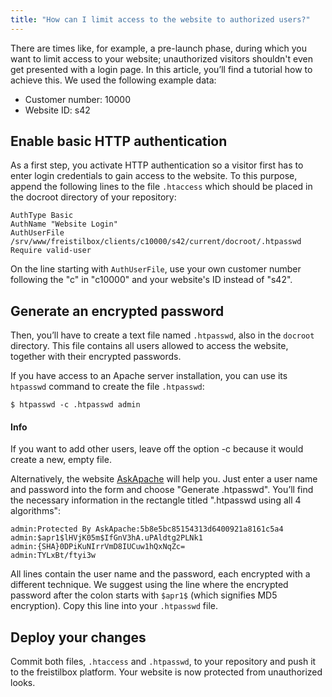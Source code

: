 ```yaml
---
title: "How can I limit access to the website to authorized users?"
---
```


There are times like, for example, a pre-launch phase, during which you
want to limit access to your website; unauthorized visitors shouldn't
even get presented with a login page. In this article, you’ll find a
tutorial how to achieve this. We used the following example data:

* Customer number: 10000
* Website ID: s42

## Enable basic HTTP authentication

As a first step, you activate HTTP authentication so a visitor first has
to enter login credentials to gain access to the website. To this
purpose, append the following lines to the file `.htaccess` which should
be placed in the docroot directory of your repository:

    AuthType Basic  
    AuthName "Website Login"  
    AuthUserFile /srv/www/freistilbox/clients/c10000/s42/current/docroot/.htpasswd  
    Require valid-user

On the line starting with `AuthUserFile`, use your own customer number
following the "c" in "c10000" and your website's ID instead of "s42".

## Generate an encrypted password

Then, you’ll have to create a text file named `.htpasswd`, also in the
`docroot` directory. This file contains all users allowed to access the
website, together with their encrypted passwords.

If you have access to an Apache server installation, you can use its
`htpasswd` command to create the file `.htpasswd`:

`$ htpasswd -c .htpasswd admin`

#### Info 

If you want to add other users, leave off the option -c because it 
would create a new, empty file.

Alternatively, the website
[AskApache](http://www.askapache.com/online-tools/htpasswd-generator/) will help you. Just enter a user
name and password into the form and choose "Generate .htpasswd". You’ll
find the necessary information in the rectangle titled ".htpasswd using
all 4 algorithms":

    admin:Protected By AskApache:5b8e5bc85154313d6400921a8161c5a4  
    admin:$apr1$lHVjK05m$IfGnV3hA.uPAldtg2PLNk1  
    admin:{SHA}0DPiKuNIrrVmD8IUCuw1hQxNqZc=  
    admin:TYLxBt/ftyi3w

All lines contain the user name and the password, each encrypted with a
different technique. We suggest using the line where the encrypted
password after the colon starts with `$apr1$` (which signifies MD5
encryption). Copy this line into your `.htpasswd` file.

## Deploy your changes

Commit both files, `.htaccess` and `.htpasswd`, to your repository and push
it to the freistilbox platform. Your website is now protected from
unauthorized looks.
